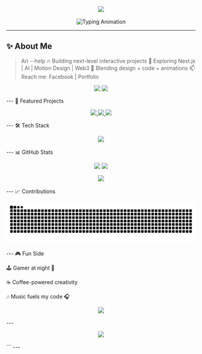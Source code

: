 <p align="center">
  <img src="https://capsule-render.vercel.app/api?type=waving&color=0:36BCF7,100:9B59B6&height=220&section=header&text=⚡%20Ari%20-%20Welcome%20to%20My%20World%20👾&fontSize=42&fontAlignY=35&animation=twinkling&fontColor=ffffff" />
</p>

<p align="center">
  <img src="https://readme-typing-svg.herokuapp.com?font=Fira+Code&weight=700&size=26&duration=2500&pause=1000&color=36BCF7&center=true&vCenter=true&width=720&lines=👋+Hey!+I'm+Ari;🚀+Creative+Developer+%26+Motion+Designer;🎨+Design+%2B+Code+%2B+Animation=🔥;💡+Turning+Ideas+Into+Reality" alt="Typing Animation" />
</p>

---

<!-- ✨ ABOUT -->
## ✨ About Me  

> Ari --help
  🔥 Building next-level interactive projects
  🌱 Exploring Next.js | AI | Motion Design | Web3
  🎨 Blending design + code + animations
  📫 Reach me: Facebook | Portfolio

<p align="center">
  <a href="https://www.facebook.com/61577110900436"><img src="https://img.shields.io/badge/Facebook-36BCF7?style=for-the-badge&logo=facebook&logoColor=white" /></a>
  <a href="https://myinfo10.netlify.app"><img src="https://img.shields.io/badge/Portfolio-9B59B6?style=for-the-badge&logo=vercel&logoColor=white" /></a>
</p>
---

<!-- 🚀 FEATURED PROJECTS -->🚀 Featured Projects

<p align="center">
  <a href="https://myinfo10.netlify.app">
    <img src="https://via.placeholder.com/250x150/0d1117/ffffff?text=🌐+Portfolio" width="250" />
  </a>
  <a href="https://github.com/Ari2477">
    <img src="https://via.placeholder.com/250x150/0d1117/ffffff?text=⚡+Cool+App" width="250" />
  </a>
  <a href="https://github.com/Ari2477">
    <img src="https://via.placeholder.com/250x150/0d1117/ffffff?text=🎨+Design+Tools" width="250" />
  </a>
</p>
---

<!-- 🛠 TECH STACK -->🛠 Tech Stack

<p align="center">
  <img src="https://skillicons.dev/icons?i=html,css,js,react,nextjs,nodejs,python,tailwind,threejs,blender,figma,git,github,vscode" />
</p>
---

<!-- 📊 STATS -->📊 GitHub Stats

<p align="center">
  <img src="https://github-readme-stats.vercel.app/api?username=ari&show_icons=true&theme=tokyonight&bg_color=0D1117&title_color=36BCF7&icon_color=9B59B6&text_color=FFFFFF" height="180" />
  <img src="https://github-readme-stats.vercel.app/api/top-langs/?username=ari&layout=compact&theme=tokyonight&bg_color=0D1117&title_color=36BCF7&text_color=FFFFFF&langs_count=8" height="180" />
</p><p align="center">
  <img src="https://github-readme-streak-stats.herokuapp.com/?user=Ari2477&theme=tokyonight&background=0D1117&ring=36BCF7&fire=9B59B6&currStreakLabel=FFFFFF" />
</p>
---

<!-- 📈 CONTRIBUTIONS -->📈 Contributions



<p align="center">
  <img src="https://raw.githubusercontent.com/Ari2477/Ari2477/output/github-contribution-grid-snake.svg" />
</p>
---

<!-- 🎮 FUN SIDE -->🎮 Fun Side

🕹 Gamer at night 🌙

☕ Coffee-powered creativity

🎶 Music fuels my code 🎧


<p align="center">
  <img src="https://media.giphy.com/media/L8K62iTDkzGX6/giphy.gif" width="350" />
</p>
---

<!-- 🚀 FOOTER --><p align="center">
  <img src="https://capsule-render.vercel.app/api?type=waving&color=0:9B59B6,100:36BCF7&height=120&section=footer" />
</p>
```
---
